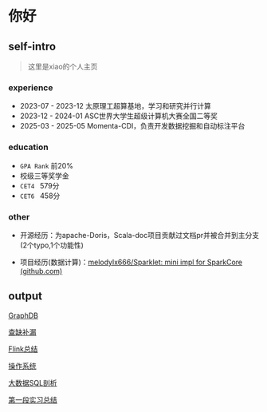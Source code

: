 # 你好

## self-intro

> 这里是xiao的个人主页

### experience

* 2023-07 - 2023-12 太原理工超算基地，学习和研究并行计算
* 2023-12 - 2024-01 ASC世界大学生超级计算机大赛全国二等奖
* 2025-03 - 2025-05 Momenta-CDI，负责开发数据挖掘和自动标注平台

### education

* `GPA Rank` 前20%
* 校级三等奖学金
* `CET4 ` 579分
* `CET6 ` 458分

### other

* 开源经历：为apache-Doris，Scala-doc项目贡献过文档pr并被合并到主分支(2个typo,1个功能性)

* 项目经历(数据计算)：[melodylx666/Sparklet: mini impl for SparkCore (github.com)](https://github.com/melodylx666/Sparklet)


## output

[GraphDB](./dataWarehouse/graphDB.md)

[查缺补漏](./dataWarehouse/interview.md)

[Flink总结](./dataWarehouse/flink_learn.md)

[操作系统](./BaseSkill/store.md)

[大数据SQL剖析](./dataWarehouse/大数据SQL.md)

[第一段实习总结](./Project/first-intern-summary.md)
